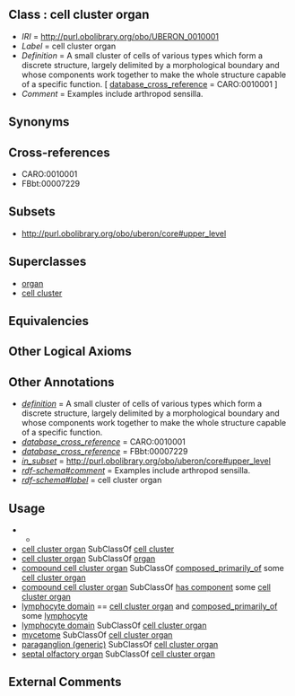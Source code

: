 
## Class : cell cluster organ

 * *IRI* = http://purl.obolibrary.org/obo/UBERON_0010001
 * *Label* = cell cluster organ
 * *Definition* = A small cluster of cells of various types which form a discrete structure, largely delimited by a morphological boundary and whose components work together to make the whole structure capable of a specific function. [ [database_cross_reference](../../ef/oboInOwl#hasDbXref.md) = CARO:0010001 ]
 * *Comment* = Examples include arthropod sensilla.

## Synonyms


## Cross-references

 * CARO:0010001
 * FBbt:00007229

## Subsets

 * http://purl.obolibrary.org/obo/uberon/core#upper_level

## Superclasses

 * [organ](../../UBERON/62/UBERON_0000062.md)
 * [cell cluster](../../UBERON/22/UBERON_0034922.md)

## Equivalencies


## Other Logical Axioms


## Other Annotations

 * *[definition](../../IAO/15/IAO_0000115.md)* = A small cluster of cells of various types which form a discrete structure, largely delimited by a morphological boundary and whose components work together to make the whole structure capable of a specific function.
 * *[database_cross_reference](../../ef/oboInOwl#hasDbXref.md)* = CARO:0010001
 * *[database_cross_reference](../../ef/oboInOwl#hasDbXref.md)* = FBbt:00007229
 * *[in_subset](../../et/oboInOwl#inSubset.md)* = http://purl.obolibrary.org/obo/uberon/core#upper_level
 * *[rdf-schema#comment](../../nt/rdf-schema#comment.md)* = Examples include arthropod sensilla.
 * *[rdf-schema#label](../../el/rdf-schema#label.md)* = cell cluster organ

## Usage

 * -
 * [cell cluster organ](../../UBERON/01/UBERON_0010001.md) SubClassOf [cell cluster](../../UBERON/22/UBERON_0034922.md)
 * [cell cluster organ](../../UBERON/01/UBERON_0010001.md) SubClassOf [organ](../../UBERON/62/UBERON_0000062.md)
 * [compound cell cluster organ](../../UBERON/32/UBERON_0014732.md) SubClassOf [composed_primarily_of](../../RO/73/RO_0002473.md) some [cell cluster organ](../../UBERON/01/UBERON_0010001.md)
 * [compound cell cluster organ](../../UBERON/32/UBERON_0014732.md) SubClassOf [has component](../../RO/80/RO_0002180.md) some [cell cluster organ](../../UBERON/01/UBERON_0010001.md)
 * [lymphocyte domain](../../UBERON/94/UBERON_0010394.md) == [cell cluster organ](../../UBERON/01/UBERON_0010001.md) and [composed_primarily_of](../../RO/73/RO_0002473.md) some [lymphocyte](../../CL/42/CL_0000542.md)
 * [lymphocyte domain](../../UBERON/94/UBERON_0010394.md) SubClassOf [cell cluster organ](../../UBERON/01/UBERON_0010001.md)
 * [mycetome](../../UBERON/30/UBERON_0013730.md) SubClassOf [cell cluster organ](../../UBERON/01/UBERON_0010001.md)
 * [paraganglion (generic)](../../UBERON/78/UBERON_0034978.md) SubClassOf [cell cluster organ](../../UBERON/01/UBERON_0010001.md)
 * [septal olfactory organ](../../UBERON/45/UBERON_0015245.md) SubClassOf [cell cluster organ](../../UBERON/01/UBERON_0010001.md)

## External Comments

